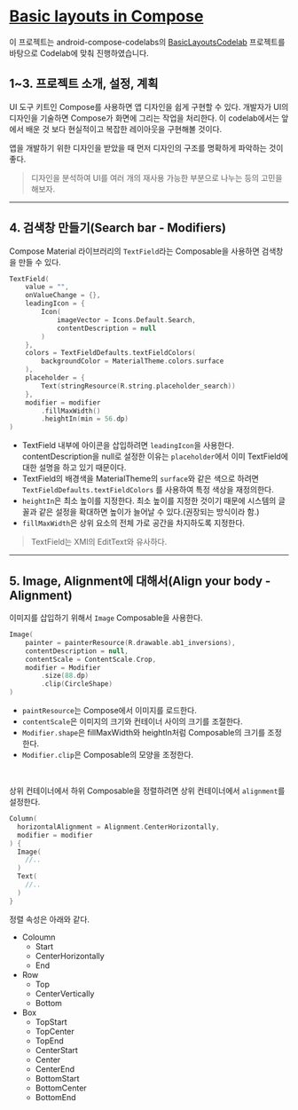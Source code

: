 # [Basic layouts in Compose](https://developer.android.com/codelabs/jetpack-compose-layouts?hl=ko&continue=https%3A%2F%2Fdeveloper.android.com%2Fcourses%2Fpathways%2Fcompose%3Fhl%3Dko%23codelab-https%3A%2F%2Fdeveloper.android.com%2Fcodelabs%2Fjetpack-compose-layouts#0)

이 프로젝트는 android-compose-codelabs의 [BasicLayoutsCodelab](https://github.com/googlecodelabs/android-compose-codelabs/tree/main/BasicLayoutsCodelab) 프로젝트를 바탕으로 Codelab에 맞춰 진행하였습니다.

## 1~3. 프로젝트 소개, 설정, 계획
UI 도구 키트인 Compose를 사용하면 앱 디자인을 쉽게 구현할 수 있다.
개발자가 UI의 디자인을 기술하면 Compose가 화면에 그리는 작업을 처리한다.
이 codelab에서는 앞에서 배운 것 보다 현실적이고 복잡한 레이아웃을 구현해볼 것이다.

앱을 개발하기 위한 디자인을 받았을 때 먼저 디자인의 구조를 명확하게 파악하는 것이 좋다.
> 디자인을 분석하여 UI를 여러 개의 재사용 가능한 부분으로 나누는 등의 고민을 해보자.

---

## 4. 검색창 만들기(Search bar - Modifiers)
Compose Material 라이브러리의 `TextField`라는 Composable을 사용하면 검색창을 만들 수 있다.

```kotlin
TextField(
    value = "",
    onValueChange = {},
    leadingIcon = {
        Icon(
            imageVector = Icons.Default.Search,
            contentDescription = null
        )
    },
    colors = TextFieldDefaults.textFieldColors(
        backgroundColor = MaterialTheme.colors.surface
    ),
    placeholder = {
        Text(stringResource(R.string.placeholder_search))
    },
    modifier = modifier
        .fillMaxWidth()
        .heightIn(min = 56.dp)
)
```
- TextField 내부에 아이콘을 삽입하려면 `leadingIcon`을 사용한다.
  contentDescription을 null로 설정한 이유는 `placeholder`에서 이미 TextField에 대한 설명을 하고 있기 때문이다.
- TextField의 배경색을 MaterialTheme의 `surface`와 같은 색으로 하려면 `TextFieldDefaults.textFieldColors`
  를 사용하여 특정 색상을 재정의한다.
- `heightIn`은 최소 높이를 지정한다. 
  최소 높이를 지정한 것이기 때문에 시스템의 글꼴과 같은 설정을 확대하면 높이가 늘어날 수 있다.(권장되는 방식이라 함.)
- `fillMaxWidth`은 상위 요소의 전체 가로 공간을 차지하도록 지정한다.
> TextField는 XMl의 EditText와 유사하다.

---

## 5. Image, Alignment에 대해서(Align your body - Alignment)
이미지를 삽입하기 위해서 `Image` Composable을 사용한다.
```kotlin
Image(
    painter = painterResource(R.drawable.ab1_inversions),
    contentDescription = null,
    contentScale = ContentScale.Crop,
    modifier = Modifier
        .size(88.dp)
        .clip(CircleShape)
)
```
- `paintResource`는 Compose에서 이미지를 로드한다.
- `contentScale`은 이미지의 크기와 컨테이너 사이의 크기를 조절한다.
- `Modifier.shape`은 fillMaxWidth와 heightIn처럼 Composable의 크기를 조정한다.
- `Modifier.clip`은 Composable의 모양을 조정한다.

<br>

상위 컨테이너에서 하위 Composable을 정렬하려면 상위 컨테이너에서 `alignment`를 설정한다.
```kotlin
Column(
  horizontalAlignment = Alignment.CenterHorizontally,
  modifier = modifier
) {
  Image(
    //..
  )
  Text(
    //..
  )
}   
```

정렬 속성은 아래와 같다.

- Coloumn
  - Start
  - CenterHorizontally
  - End
- Row
  - Top
  - CenterVertically
  - Bottom
- Box
  - TopStart
  - TopCenter
  - TopEnd
  - CenterStart
  - Center
  - CenterEnd
  - BottomStart
  - BottomCenter
  - BottomEnd